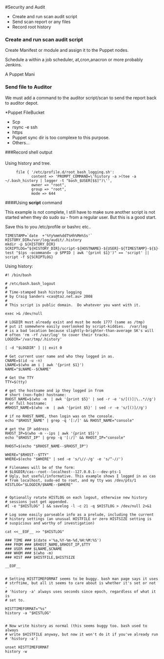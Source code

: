 

#Security and Audit

* Create and run scan audit script
* Send scan report or any files
* Record root history

### Create and run scan audit script

Create Manifest or module and assign it to the Puppet nodes.

Schedule a within a job scheduler, at,cron,anacron or more probably Jenkins.


A Puppet Mani

### Send file to Auditor

We must add a command to the auditor script/scan to send the report back to auditor depot.

*Puppet FileBucket
* Scp
* rsync -e ssh
* https 
* Puppet sync dir is too complexe to this purpose.
* Others...


###Record shell output 


####
Using history and tree.

```
     file { '/etc/profile.d/root_bash_logging.sh':
            content => 'PROMPT_COMMAND=\'history -a >(tee -a ~/.bash_history | logger -t "bash_$USER[$$]")\'',
            owner => "root",
            group => "root",
            mode => 644
```


####Using **script** command

This example is not complete, I still have to make sure another script is not started when they do sudo su - from a regular user. 
But this is a good start.

Save this to you /etc/profile or bashrc etc..

```
TIMESTAMP=`date  +'%Yy%mm%ddT%Hh%Mm%Ss'`
HISTORY_DIR=/var/log/audit/.history
mkdir -p ${HISTORY_DIR}
SCRIPTLOG="${HISTORY_DIR}/script-${HOSTNAME}-${USER}-${TIMESTAMP}-${$}-${RANDOM}.log"
test "$(ps -ocommand= -p $PPID | awk '{print $1}')" == 'script' || script -f ${SCRIPTLOG}
```


Using history:
```
#! /bin/bash

# /etc/bash.bash_logout
#
# Time-stamped bash history logging
# by Craig Sanders <cas@taz.net.au> 2008
#
# This script is public domain.  Do whatever you want with it.

exec >& /dev/null

# LOGDIR must already exist and must be mode 1777 (same as /tmp)
# put it somewhere easily overlooked by script-kiddies.  /var/log 
# is a bad location because slightly-brighter-than-average SK's will
# often 'rm -rf /var/log' to cover their tracks.
LOGDIR='/var/tmp/.history'

[ -d "$LOGDIR" ] || exit 0

# Get current user name and who they logged in as.
CNAME=$(id -u -n)
LNAME=$(who am i | awk '{print $1}')
NAME="$LNAME--$CNAME"

# Get the TTY
TTY=$(tty)

# get the hostname and ip they logged in from
# short (non-fqdn) hostname:
RHOST_NAME=$(who -m  | awk '{print $5}' | sed -r -e 's/[()]|\..*//g')
# or full hostname:
#RHOST_NAME=$(who -m  | awk '{print $5}' | sed -r -e 's/[()]//g')

# if no RHOST_NAME, then login was on the console.
echo "$RHOST_NAME" | grep -q '[:/]' && RHOST_NAME="console"

# get the IP address
RHOST_IP=$(who -m --ips | awk '{print $5}')
echo "$RHOST_IP" | grep -q '[:/]' && RHOST_IP="console"

RHOST=$(echo "$RHOST_NAME--$RHOST_IP")

WHERE="$RHOST--$TTY"
WHERE=$(echo "$WHERE" | sed -e 's/\//-/g' -e 's/^-//')

# Filenames will be of the form:
# $LOGDIR/cas--root--localhost--127.0.0.1---dev-pts-1
# Ugly, but useful/informative. This example shows I logged in as cas
# from localhost, sudo-ed to root, and my tty was /dev/pts/1
HISTLOG="$LOGDIR/$NAME--$WHERE"


# Optionally rotate HISTLOG on each logout, otherwise new history
# sessions just get appended.
#[ -e "$HISTLOG" ] && savelog -l -c 21 -q $HISTLOG > /dev/null 2>&1

# Log some easily parseable info as a prelude, including the current
# history settings (an unusual HISTFILE or zero HISTSIZE setting is
# suspicious and worthy of investigation)

cat <<__EOF__ >> "$HISTLOG"

### TIME ### $(date +'%a,%Y-%m-%d,%H:%M:%S')
### FROM ### $RHOST_NAME,$RHOST_IP,$TTY
### USER ### $LNAME,$CNAME
### WHOM ### $(who -m)
### HIST ### $HISTFILE,$HISTSIZE

__EOF__


# Setting HISTTIMEFORMAT seems to be buggy. bash man page says it uses
# strftime, but all it seems to care about is whether it's set or not -
# 'history -a' always uses seconds since epoch, regardless of what it is
# set to.

HISTTIMEFORMAT="%s"
history -a "$HISTLOG"


# Now write history as normal (this seems buggy too. bash used to always
# write $HISTFILE anyway, but now it won't do it if you've already run
# 'history -a')

unset HISTTIMEFORMAT
history -w
```
